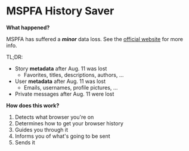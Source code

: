 # MSPFA History Saver

**What happened?**

MSPFA has suffered a ***minor*** data loss. See the [official website](https://mspfa.com/) for more info.

TL;DR:
- Story **metadata** after Aug. 11 was lost
	- Favorites, titles, descriptions, authors, ...
- User **metadata** after Aug. 11 was lost
	- Emails, usernames, profile pictures, ...
- Private messages after Aug. 11 were lost

**How does this work?**

1. Detects what browser you're on
2. Determines how to get your browser history
3. Guides you through it
4. Informs you of what's going to be sent
5. Sends it